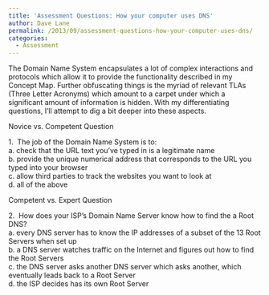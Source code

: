 ```yaml
---
title: 'Assessment Questions: How your computer uses DNS'
author: Dave Lane
permalink: /2013/09/assessment-questions-how-your-computer-uses-dns/
categories:
  - Assessment
---
```

The Domain Name System encapsulates a lot of complex interactions and protocols which allow it to provide the functionality described in my Concept Map. Further obfuscating things is the myriad of relevant TLAs (Three Letter Acronyms) which amount to a carpet under which a significant amount of information is hidden. With my differentiating questions, I&#8217;ll attempt to dig a bit deeper into these aspects.

Novice vs. Competent Question

1.  The job of the Domain Name System is to:  
a. check that the URL text you&#8217;ve typed in is a legitimate name  
b. provide the unique numerical address that corresponds to the URL you typed into your browser  
c. allow third parties to track the websites you want to look at  
d. all of the above

Competent vs. Expert Question

2.  How does your ISP&#8217;s Domain Name Server know how to find the a Root DNS?  
a. every DNS server has to know the IP addresses of a subset of the 13 Root Servers when set up  
b. a DNS server watches traffic on the Internet and figures out how to find the Root Servers  
c. the DNS server asks another DNS server which asks another, which eventually leads back to a Root Server  
d. the ISP decides has its own Root Server  
&nbsp;
